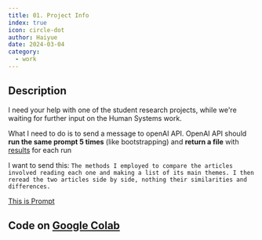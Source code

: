 ```yaml
---
title: 01. Project Info
index: true
icon: circle-dot
author: Haiyue
date: 2024-03-04
category:
  - work
---
```



## Description
I need your help with one of the student research projects, while we're waiting for further input on the Human Systems work.


What I need to do is to send a message to openAI API. OpenAI API should **run the same prompt 5 times** (like bootstrapping) and **return a file** with [results](https://docs.google.com/spreadsheets/d/1weID-psaFIfgSKSk4x-FygbGgvidIY4QoN2uARZ1Hsk/edit?usp=sharing) for each run

I want to send this:
`The methods I employed to compare the articles involved reading each one and making a list of its main themes. I then reread the two articles side by side, nothing their similarities and differences.`

[This is Prompt](https://docs.google.com/document/d/1JC6bhbpqn99OJf7GBYvlIcaLD5bdBTI108NnO2dm1qc/edit?usp=sharing)


## Code on [Google Colab](https://colab.research.google.com/drive/1Vp0SihZB2fWfdbuyQSh8fIx2YLlDSfWd?usp=sharing)

